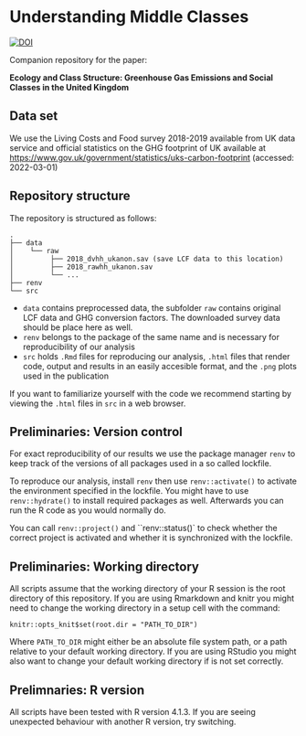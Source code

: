# Understanding Middle Classes


[![DOI](ADD)](ADD)


Companion repository for the paper: 

 **Ecology and Class Structure: Greenhouse Gas Emissions and Social Classes in the United Kingdom**

## Data set

We use the Living Costs and Food survey 2018-2019 available from UK data service and official statistics on the GHG footprint of UK available at https://www.gov.uk/government/statistics/uks-carbon-footprint (accessed: 2022-03-01) 


## Repository structure

The repository is structured as follows:

```
.
├── data
│    └── raw
│         ├── 2018_dvhh_ukanon.sav (save LCF data to this location)
│         ├── 2018_rawhh_ukanon.sav 
│         └── ...
├── renv
└── src
```

* `data` contains preprocessed data, the subfolder `raw` contains original LCF data and GHG conversion factors. The downloaded survey data should be place here as well.
* `renv` belongs to the package of the same name and is necessary for reproducibility of our analysis
* `src` holds `.Rmd` files for reproducing our analysis, `.html` files that render code, output and results in an easily accesible format, and the `.png` plots used in the publication


If you want to familiarize yourself with the code we recommend starting by viewing the `.html` files in `src` in a web browser.

## Preliminaries: Version control

For exact reproducibility of our results we use the package manager `renv` to keep track of the versions of all packages used in a so called lockfile.

To reproduce our analysis, install `renv` then use `renv::activate()` to activate the environment specified in the lockfile. You might have to use `renv::hydrate()` to install required packages as well. Afterwards you can run the R code as you would normally do.

You can call `renv::project()` and ``renv::status()` to check whether the correct project is activated and whether it is synchronized with the lockfile.

## Preliminaries: Working directory

All scripts assume that the working directory of your R session is the root directory of this repository. If you are using Rmarkdown and knitr you might need to change the working directory in a setup cell with the command:
```
knitr::opts_knit$set(root.dir = "PATH_TO_DIR")
```
Where `PATH_TO_DIR` might either be an absolute file system path, or a path relative to your default working directory. If you are using RStudio you might also want to change your default working directory if is not set correctly.

## Prelimnaries: R version

All scripts have been tested with R version 4.1.3. If you are seeing unexpected behaviour with another R version, try switching.
